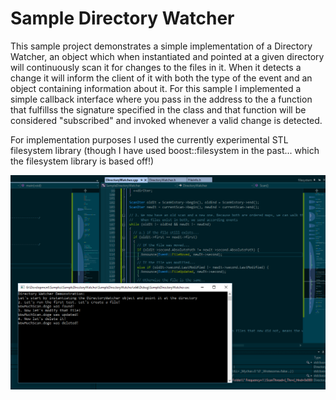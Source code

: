 # Sample Directory Watcher

This sample project demonstrates a simple implementation of a Directory Watcher, an object which when instantiated and pointed at a given directory will continuously scan it
for changes to the files in it. When it detects a change it will inform the client of it with both the type of the event and an object containing information about it.
For this sample I implemented a simple callback interface where you pass in the address to the a function that fulfillss the signature specified in the class and that function
will be considered "subscribed" and invoked whenever a valid change is detected.

For implementation purposes I used the currently experimental STL filesystem library (though I have used boost::filesystem in the past... which the filesystem library is based off!)

<img src ="/SampleDirectoryWatcher/Documentation/Header.png">